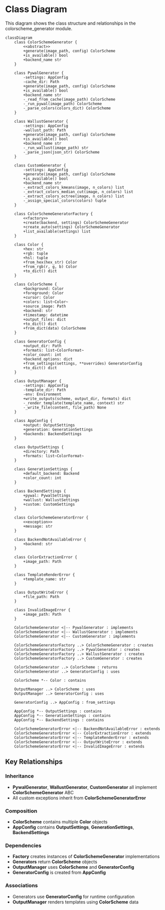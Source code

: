 # Class Diagram

This diagram shows the class structure and relationships in the colorscheme_generator module.

```mermaid
classDiagram
    class ColorSchemeGenerator {
        <<abstract>>
        +generate(image_path, config) ColorScheme
        +is_available() bool
        +backend_name str
    }
    
    class PywalGenerator {
        -settings: AppConfig
        -cache_dir: Path
        +generate(image_path, config) ColorScheme
        +is_available() bool
        +backend_name str
        -_read_from_cache(image_path) ColorScheme
        -_run_pywal(image_path) ColorScheme
        -_parse_colors(colors_dict) ColorScheme
    }
    
    class WallustGenerator {
        -settings: AppConfig
        -wallust_path: Path
        +generate(image_path, config) ColorScheme
        +is_available() bool
        +backend_name str
        -_run_wallust(image_path) str
        -_parse_json(json_str) ColorScheme
    }
    
    class CustomGenerator {
        -settings: AppConfig
        +generate(image_path, config) ColorScheme
        +is_available() bool
        +backend_name str
        -_extract_colors_kmeans(image, n_colors) list
        -_extract_colors_median_cut(image, n_colors) list
        -_extract_colors_octree(image, n_colors) list
        -_assign_special_colors(colors) tuple
    }
    
    class ColorSchemeGeneratorFactory {
        <<factory>>
        +create(backend, settings) ColorSchemeGenerator
        +create_auto(settings) ColorSchemeGenerator
        +list_available(settings) list
    }
    
    class Color {
        +hex: str
        +rgb: tuple
        +hsl: tuple
        +from_hex(hex_str) Color
        +from_rgb(r, g, b) Color
        +to_dict() dict
    }
    
    class ColorScheme {
        +background: Color
        +foreground: Color
        +cursor: Color
        +colors: list~Color~
        +source_image: Path
        +backend: str
        +timestamp: datetime
        +output_files: dict
        +to_dict() dict
        +from_dict(data) ColorScheme
    }
    
    class GeneratorConfig {
        +output_dir: Path
        +formats: list~ColorFormat~
        +color_count: int
        +backend_options: dict
        +from_settings(settings, **overrides) GeneratorConfig
        +to_dict() dict
    }
    
    class OutputManager {
        -settings: AppConfig
        -template_dir: Path
        -env: Environment
        +write_outputs(scheme, output_dir, formats) dict
        -_render_template(template_name, context) str
        -_write_file(content, file_path) None
    }
    
    class AppConfig {
        +output: OutputSettings
        +generation: GenerationSettings
        +backends: BackendSettings
    }
    
    class OutputSettings {
        +directory: Path
        +formats: list~ColorFormat~
    }
    
    class GenerationSettings {
        +default_backend: Backend
        +color_count: int
    }
    
    class BackendSettings {
        +pywal: PywalSettings
        +wallust: WallustSettings
        +custom: CustomSettings
    }
    
    class ColorSchemeGeneratorError {
        <<exception>>
        +message: str
    }
    
    class BackendNotAvailableError {
        +backend: str
    }
    
    class ColorExtractionError {
        +image_path: Path
    }
    
    class TemplateRenderError {
        +template_name: str
    }
    
    class OutputWriteError {
        +file_path: Path
    }
    
    class InvalidImageError {
        +image_path: Path
    }
    
    ColorSchemeGenerator <|-- PywalGenerator : implements
    ColorSchemeGenerator <|-- WallustGenerator : implements
    ColorSchemeGenerator <|-- CustomGenerator : implements
    
    ColorSchemeGeneratorFactory ..> ColorSchemeGenerator : creates
    ColorSchemeGeneratorFactory ..> PywalGenerator : creates
    ColorSchemeGeneratorFactory ..> WallustGenerator : creates
    ColorSchemeGeneratorFactory ..> CustomGenerator : creates
    
    ColorSchemeGenerator ..> ColorScheme : returns
    ColorSchemeGenerator ..> GeneratorConfig : uses
    
    ColorScheme *-- Color : contains
    
    OutputManager ..> ColorScheme : uses
    OutputManager ..> GeneratorConfig : uses
    
    GeneratorConfig ..> AppConfig : from_settings
    
    AppConfig *-- OutputSettings : contains
    AppConfig *-- GenerationSettings : contains
    AppConfig *-- BackendSettings : contains
    
    ColorSchemeGeneratorError <|-- BackendNotAvailableError : extends
    ColorSchemeGeneratorError <|-- ColorExtractionError : extends
    ColorSchemeGeneratorError <|-- TemplateRenderError : extends
    ColorSchemeGeneratorError <|-- OutputWriteError : extends
    ColorSchemeGeneratorError <|-- InvalidImageError : extends
```

## Key Relationships

### Inheritance
- **PywalGenerator**, **WallustGenerator**, **CustomGenerator** all implement **ColorSchemeGenerator** ABC
- All custom exceptions inherit from **ColorSchemeGeneratorError**

### Composition
- **ColorScheme** contains multiple **Color** objects
- **AppConfig** contains **OutputSettings**, **GenerationSettings**, **BackendSettings**

### Dependencies
- **Factory** creates instances of **ColorSchemeGenerator** implementations
- **Generators** return **ColorScheme** objects
- **OutputManager** uses **ColorScheme** and **GeneratorConfig**
- **GeneratorConfig** is created from **AppConfig**

### Associations
- Generators use **GeneratorConfig** for runtime configuration
- **OutputManager** renders templates using **ColorScheme** data

